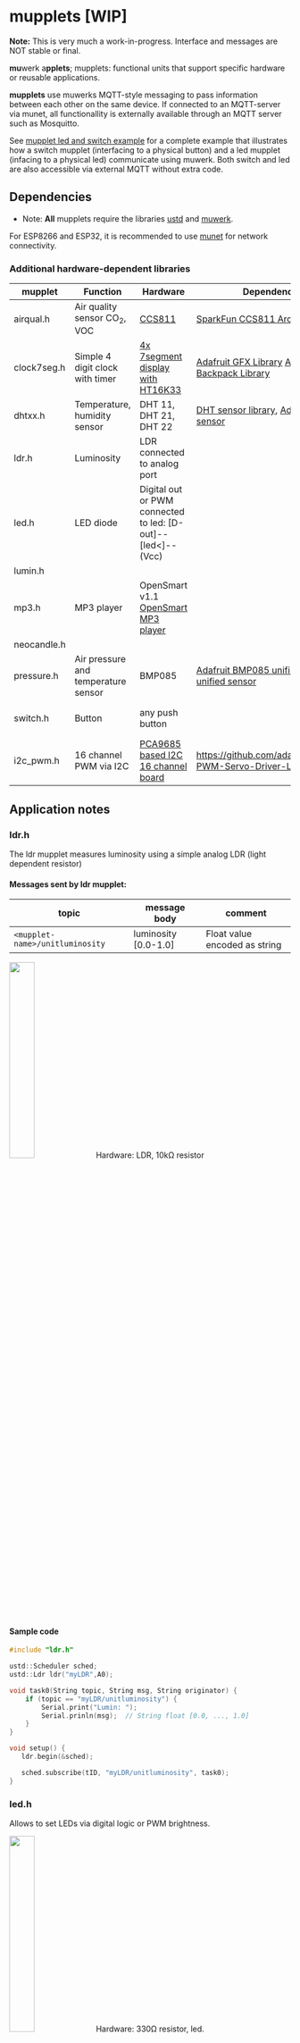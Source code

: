 # mupplets [WIP]

**Note:** This is very much a work-in-progress. Interface and messages are NOT stable or final.

**mu**werk a**pplets**; mupplets: functional units that support specific hardware or reusable applications.

**mupplets** use muwerks MQTT-style messaging to pass information between each other on the same device. If connected to an MQTT-server via munet, all functionallity is externally available through an MQTT server such as Mosquitto.

See [mupplet led and switch example](https://github.com/muwerk/Examples/tree/master/led) for a complete example that illustrates how a
switch mupplet (interfacing to a physical button) and a led mupplet (infacing to a physical led) communicate using muwerk.
Both switch and led are also accessible via external MQTT without extra code.

## Dependencies

* Note: **All** mupplets require the libraries [ustd](https://github.com/muwerk/ustd) and [muwerk](https://github.com/muwerk/muwerk).

For ESP8266 and ESP32, it is recommended to use [munet](https://github.com/muwerk/munet) for network connectivity.

### Additional hardware-dependent libraries

| mupplet     | Function | Hardware | Dependencies | Platform
| ----------- | -------- | -------- | ------------ | --------
| airqual.h   | Air quality sensor CO<sub>2</sub>, VOC | [CCS811](https://www.sparkfun.com/products/14193) | [SparkFun CCS811 Arduino Library](https://github.com/sparkfun/SparkFun_CCS811_Arduino_Library) | ESP
| clock7seg.h | Simple 4 digit clock with timer | [4x 7segment display with HT16K33](https://www.adafruit.com/product/881) | [Adafruit GFX Library](https://github.com/adafruit/Adafruit-GFX-Library) [Adafruit LED Backpack Library](https://github.com/adafruit/Adafruit_LED_Backpack) | ESP
| dhtxx.h     | Temperature, humidity sensor | DHT 11, DHT 21, DHT 22 | [DHT sensor library](https://github.com/adafruit/DHT-sensor-library), [Adafruit unified sensor](https://github.com/adafruit/Adafruit_Sensor) | ESP
| ldr.h       | Luminosity | LDR connected to analog port | | ESP
| led.h       | LED diode | Digital out or PWM connected to led: [D-out]--[led<]--(Vcc) | | ESP
| lumin.h     |
| mp3.h       | MP3 player | OpenSmart v1.1 [OpenSmart MP3 player](https://www.aliexpress.com/item/32782488336.html?spm=a2g0o.productlist.0.0.5a0e7823gMVTMa&algo_pvid=8fd3c7b0-09a7-4e95-bf8e-f3d37bd18300&algo_expid=8fd3c7b0-09a7-4e95-bf8e-f3d37bd18300-0&btsid=d8c8aa30-444b-4212-ba19-2decc528c422&ws_ab_test=searchweb0_0,searchweb201602_6,searchweb201603_52) | | ESP, ESP32
| neocandle.h |
| pressure.h  | Air pressure and temperature sensor | BMP085 | [Adafruit BMP085 unified](https://github.com/adafruit/Adafruit_BMP085_Unified), [Adafruit unified sensor](https://github.com/adafruit/Adafruit_Sensor) | ESP
| switch.h    | Button | any push button |   | ESP, ESP32 (no intr.)
| i2c_pwm.h   | 16 channel PWM via I2C | [PCA9685 based I2C 16 channel board](https://www.adafruit.com/products/815) | https://github.com/adafruit/Adafruit-PWM-Servo-Driver-Library | ESP

## Application notes

### ldr.h

The ldr mupplet measures luminosity using a simple analog LDR (light dependent resistor)

#### Messages sent by ldr mupplet:

| topic | message body | comment
| ----- | ------------ | -------
| `<mupplet-name>/unitluminosity` | luminosity [0.0-1.0] | Float value encoded as string


<img src="https://github.com/muwerk/mupplets/blob/master/Resources/ldr.png" width="30%" height="30%">
Hardware: LDR, 10kΩ resistor

#### Sample code
```cpp
#include "ldr.h"

ustd::Scheduler sched;
ustd::Ldr ldr("myLDR",A0);

void task0(String topic, String msg, String originator) {
    if (topic == "myLDR/unitluminosity") {
        Serial.print("Lumin: ");
        Serial.prinln(msg);  // String float [0.0, ..., 1.0]
    }
}

void setup() {
   ldr.begin(&sched);

   sched.subscribe(tID, "myLDR/unitluminosity", task0);
}
```
### led.h

Allows to set LEDs via digital logic or PWM brightness.

<img src="https://github.com/muwerk/mupplets/blob/master/Resources/led.png" width="30%" height="30%">
Hardware: 330Ω resistor, led.

#### Messages sent by led mupplet:

| topic | message body | comment
| ----- | ------------ | -------
| `<mupplet-name>/led/unitluminosity` | luminosity [0.0-1.0] | `0.34`: Float value encoded as string. Not send on automatic changes (e.g. pulse mode)
| `<mupplet-name>/led/state` | `on` or `off` | current led state (`on` is not sent on pwm intermediate values)

#### Message received by led mupplet:

| topic | message body | comment
| ----- | ------------ | -------
| `<mupplet-name>/led/set` | `on`, `off`, `true`, `false`, `pct 34`, `34%`, `0.34` | Led can be set fully on or off with on/true and off/false. A fractional brightness of 0.34 (within interval [0.0, 1.0]) can be sent as either `pct 34`, or `0.34`, or `34%`.
| `<mupplet-name>/led/mode/set` | `passive`, `pulse <duration_ms>`, `blink <intervall_ms>[,<phase-shift>]`, `pattern <pattern>[,<intervall>[,<phase>]]` or `wave <intervall_ms>[,<phase-shift>]` | Mode passive does no automatic led state changes, `pulse` switches the led on for `<duration_ms>` ms, then led goes back to passive mode. `blink` changes the led state very `interval_ms` on/off, `wave` uses pwm to for soft changes between on and off states. Optional comma-speratated phase [0.0, ..., 1.0] can be added as a phase-shift. Two leds, one with `wave 1000` and one with `wave 1000,0.5` blink inverse. Patterns can be specified as string containing `+`,`-`,`0`..`9` or `r`. `+` is led on during `<intervall>` ms, `-` is off, `0`..`9` brightness-level. An `r` at the end of the pattern repeats the pattern. `"pattern +-+-+-+++-+++-+++-+-+-+---r,100"` lets the board signal SOS.

Example: sending an MQTT message with topic `<led-name>/mode/set` and message `wave 1000` causes the led to softly pulse between on and off every 1000ms.

Multiple leds are time and phase synchronized.

### Sample code

```cpp
#include "led.h"

ustd::Led led("myLed",D5,false); 
            // Led connected to pin D5, 
            // false: led is on when D5 low
            // (inverted logic)
            // messages are sent/received to myLed/led/...

void setup() {

    led.begin(&sched);
    led.setmode(led.Mode::WAVE, 1000);
            // soft pwm pulsing in 1000ms intervals
            // same can be accomplished by publishing
            // topic myLed/led/setmode  msg "wave 1000"
```

See [mupplet led and switch example](https://github.com/muwerk/Examples/tree/master/led) for a complete example.

## Switch

Support switches with automatic debouncing.

<img src="https://github.com/muwerk/mupplets/blob/master/Resources/switch.png" width="50%" height="30%">
Hardware: 330Ω resistor, led, switch.

#### Messages sent by switch mupplet:

| topic | message body | comment
| ----- | ------------ | -------
| `<mupplet-name>/switch/state` | `on`, `off` or `trigger` | switch state, usually `on` or `off`. In modes `falling` and `rising` only `trigger`
messages are sent on rising or falling signal.
| `<mupplet-name>/switch/debounce` | <time-in-ms> | reply to `<mupplet-name>/switch/debounce/get`, switch debounce time in ms [0..1000]ms.
| `<custom-topic>` |  | `on`, `off` or `trigger` | If a custom-topic is given during switch init, an addtional message is publish on switch state changes with that topic, The message is identical to ../switch/state', usually `on` or `off`. In modes `falling` and `rising` only `trigger`.
| `<mupplet-name>/switch/shortpress` | `trigger` | Switch is in `duration` mode, and button is pressed for less than `<shortpress_ms>` (default 3000ms).
| `<mupplet-name>/switch/longpress` | `trigger` | Switch is in `duration` mode, and button is pressed for less than `<longpress_ms>` (default 30000ms), yet longer than shortpress.
| `<mupplet-name>/switch/verylongtpress` | `trigger` | Switch is in `duration` mode, and button is pressed for longer than `<longpress_ms>` (default 30000ms).
| `<mupplet-name>/switch/duration` | `<ms>` | Switch is in `duration` mode, message contains the duration in ms the switch was pressed.


#### Message received by switch mupplet:

| topic | message body | comment
| ----- | ------------ | -------
| `<mupplet-name>/switch/set` | `on`, `off`, `true`, `false`, `toggle` | Override switch setting. When setting the switch state via message, the hardware port remains overridden until the hardware changes state (e.g. button is physically pressed). Sending a `switch/set` message puts the switch in override-mode: e.g. when sending `switch/set` `on`, the state of the button is signalled `on`, even so the physical button might be off. Next time the physical button is pressed (or changes state), override mode is stopped, and the state of the actual physical button is published again.  
| `<mupplet-name>/switch/mode/set` | `default`, `rising`, `falling`, `flipflop`, `timer <time-in-ms>`, `duration [shortpress_ms[,longpress_ms]]` | Mode `default` sends `on` when a button is pushed, `off` on release. `falling` and `rising` send `trigger` on corresponding signal change. `flipflop` changes the state of the logical switch on each change from button on to off. `timer` keeps the switch on for the specified duration (ms). `duration` mode sends messages `switch/shortpress`, if button was pressed for less than `<shortpress_ms>` (default 3000ms), `switch/longpress` if pressed less than `<longpress_ms>`, and `switch/verylongpress` for longer presses.
| `<mupplet-name>/switch/debounce/set` | <time-in-ms> | String encoded switch debounce time in ms, [0..1000]ms. Default is 20ms. This is especially need, when switch is created in interrupt mode (see comment in [example](https://github.com/muwerk/Examples/tree/master/led)).

### Sample code

```cpp
#include "led.h"
#include "switch.h"

ustd::Scheduler sched;
ustd::Led led("myLed",D5,false);
ustd::Switch toggleswitch("mySwitch",D6, ustd::Switch::Mode::Default, false);

void switch_messages(String topic, String msg, String originator) {
    if (topic == "mySwitch/switch/state") {
        if (msg=="on") {
            led.set(true);
        } else {
            led.set(false);
        }
    }
}

void setup() {
    led.begin(&sched);
    toggleswitch.begin(&sched);
    toggleswitch.setMode(ustd::Mode::Flipflop);
    sched.subscribe(tID, "mySwitch/switch/state", switch_messages);
}
```

See [mupplet led and switch example](https://github.com/muwerk/Examples/tree/master/led) for a complete example.

## DHT22, DHT11, DHT21 temperature and humidity sensors

Measures temperature and humidity.

<img src="https://github.com/muwerk/mupplets/blob/master/Resources/dht.png" width="30%" height="30%">
Hardware: 10kΩ, DHT22 sensor.

#### Messages sent by dht mupplet:

| topic | message body | comment
| ----- | ------------ | -------
| `<mupplet-name>/temperature` | `<temperature>` | Float, encoded as String, temperature in Celsius. "23.3"
| `<mupplet-name>/humidity` | `<humidity>` | Float, encoded as String, humidity in percent. "55.6"

### Sample code

```cpp
#include "dht.h"

ustd::Scheduler sched(10,16,32);
ustd::Dht dht("myDht",D4);

void sensor_messages(String topic, String msg, String originator) {
    if (topic == "myDht/temperature") {
        Serial.println("Temperature: "+msg);
    }
    if (topic == "myDht/humidity") {
        Serial.println("Humidity: "+msg);
    }
}


void setup() {
    Serial.begin(115200);
    dht.begin(&sched);

    sched.subscribe(tID, "myDht/#", sensor_messages);
}
```

See [Temperature and humidity](https://github.com/muwerk/Examples/tree/master/dht) for a complete example.

## I2C 16 channel PWM module based on PCA9685

Allows to control up to 16 PWM leds or servos.

<img src="https://github.com/muwerk/mupplets/blob/master/Resources/i2c_pwm_servo.png" width="70%" height="30%">
Hardware: PCA9685 based I2C-PWM board.

#### Notes

* This mupplet can either be in mode `Mode::PWM` or `Mode::SERVO`. In `PWM` mode, the pwm frequency is 1000Hz by default,
in `SERVO` mode, frequency is 60Hz. All 16 channels share the same mode. The global pwm frequency can be overriden with `setFrequency(freq)`.
* Servo minma and maxima can be configured with `void setServoMinMax(int minP=150, int maxP=600) { // pulses out of 4096 at 60hz (frequency)`. See [Adafruit's excellent documentation](https://learn.adafruit.com/16-channel-pwm-servo-driver/using-the-adafruit-library) for more details on servo callibration.
* Max 25mA per channel!


#### Messages received by i2c_pwm mupplet:

| topic | message body | comment
| ----- | ------------ | -------
| `<mupplet-name>/i2cpwm/set/<channel-no>` |  `on`, `off`, `true`, `false`, `pct 34`, `34%`, `0.34` | For leds, results in set fully on or off with on/true and off/false. A fractional brightness of 0.34 (within interval [0.0, 1.0]) can be sent as either `pct 34`, or `0.34`, or `34%`. For `Mode::SERVO` this results in a servo-position proportional to the value [0..1]. 

### Sample code

```cpp
#include "i2c_pwm.h"

ustd::Scheduler sched(10,16,32);
ustd::I2CPWM servo("myServo",ustd::I2CPWM::Mode::SERVO);

double count=0.0;
void appLoop() { // change servo every 500ms
    servo.setUnitLevel(15,count);  // change servo at channel 15.
    count+=0.2;
    if (count>1.0) count=0.0;
}

void setup() {
    int tID = sched.add(appLoop, "main", 500000); // 500ms schedule for appLoop task
    servo.begin(&sched);
}

```

See [Servo](https://github.com/muwerk/Examples/tree/master/servo) for a complete example.





## MP3 player with SD-Card (OpenSmart)

Allows playback of different MP3 files.

<img src="https://github.com/muwerk/mupplets/blob/master/Resources/mp3.png" width="30%" height="30%">
Hardware: OpenSmart MP3 player (e.g. AliExpress).

#### Notes

* ⚠️ While the documentation says that the player works from 3.3 to 5V, the amplifier does not seem to work with less than 5V. It is unclear what voltage is generated for player's TX line. I had no problems connecting to 3.3V logic, but this is not documented as being safe.
* The mupplet uses non-blocking asynchronous serial read and write. Each command messages is separated automatically and asynchronously by 120ms from the closed following messages to prevent confusing the mp3 player.
* ⚠️ The player sometimes sends completely undocumented messages (MQTT topic `xmessage`). Do not rely too much on a deterministic message protocol.

##### MP3 files on SD-Card

* SD-Card needs to be fat or fat32 format.
* It can have 100 folders (`00`...`99`), and each folder can contain 256 files (`000-xxx.mp3`...`255-yyy.mp3`), a file can be accessed with folder and track number: `01/002-mysong.mp3` would be the file identified by folder 1 (=directory name `01`) and track 2 (filename `002xxx.mp3`).

#### Messages received by mp3 mupplet:

| topic | message body | comment
| ----- | ------------ | -------
| `<mupplet-name>/mp3/track/set` | `folder-id`,`track-id` | To play file 01/002-mysong.mp3, message text should contain `1,2`.
| `<mupplet-name>/mp3/state/set` | `play`,`pause`,`stop` | Stops, pauses or plays current song.
| `<mupplet-name>/mp3/volume/set` | 0...30  | Sets playback volume to between 0 and 30(max).

#### Messages sent by mp3 mupplet:

| topic | message body | comment
| ----- | ------------ | -------
| `<mupplet-name>/mp3/volume` | 0...30 | Current playback volume
| `<mupplet-name>/mp3/storage` | `NONE`,`DISK`,`TF-CARD`,`SPI` | Active storage type
| `<mupplet-name>/mp3/state` | `STOP`,`PLAY`,`PAUSE`,`FASTFORWARD`,`FASTREWIND`,`PLAYING` | Current player state. State `PLAYING` is not defined in documentation and seems to be followed always by state `PLAY`.
| `<mupplet-name>/mp3/xmessage` | `hexdump` | Undocumented messages.

### Sample code

```cpp
// Do NOT use serial debug, since Serial is used for communication with MP3 player!
//#define USE_SERIAL_DBG 1
#include "mp3.h"

ustd::Scheduler sched(10,16,32);
ustd::Mp3Player mp3("mp3", &Serial, ustd::Mp3Player::MP3_PLAYER_TYPE::OPENSMART);

void setup() {
    mp3.begin(&sched);
    mp3.setVolume(4);
    mp3.playFolderTrack(1,1);
}
```

See [MP3](https://github.com/muwerk/Examples/tree/master/mp3) for a complete example.
